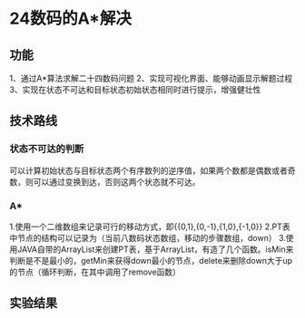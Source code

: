 # 24数码的A*解决
## 功能
1、通过A*算法求解二十四数码问题
2、实现可视化界面、能够动画显示解题过程
3、实现在状态不可达和目标状态初始状态相同时进行提示，增强健壮性
## 技术路线
### 状态不可达的判断
可以计算初始状态与目标状态两个有序数列的逆序值，如果两个数都是偶数或者奇数，则可以通过变换到达，否则这两个状态就不可达。
### A*
1.使用一个二维数组来记录可行的移动方式，即{{0,1},{0,-1},{1,0},{-1,0}}
2.PT表中节点的结构可以记录为（当前八数码状态数组，移动的步骤数组，down）
3.使用JAVA自带的ArrayList来创建PT表，基于ArrayList，有造了几个函数。isMin来判断是不是最小的，getMin来获得down最小的节点，delete来删除down大于up的节点（循环判断，在其中调用了remove函数）
## 实验结果
